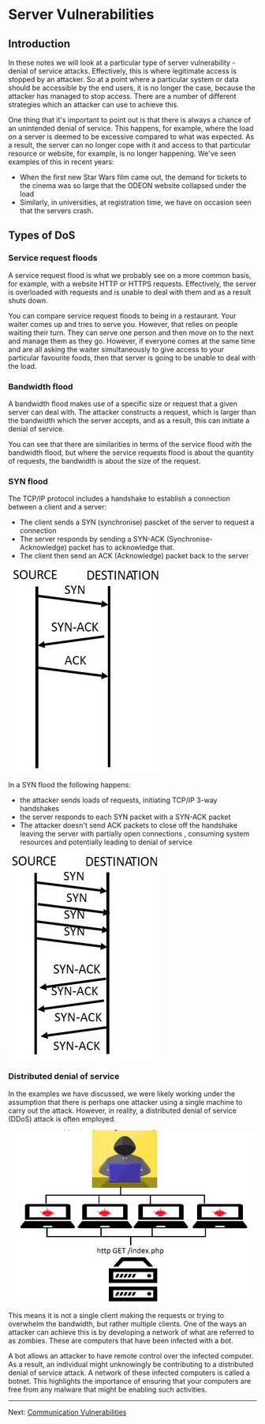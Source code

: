 # Server Vulnerabilities

## Introduction

In these notes we will look at a particular type of server vulnerability - denial of service attacks. Effectively, this is where legitimate access is stopped by an attacker. So at a point where a particular system or data should be accessible by the end users, it is no longer the case, because the attacker has managed to stop access. There are a number of different strategies which an attacker can use to achieve this.

One thing that it's important to point out is that there is always a chance of an unintended denial of service. This happens, for example, where the load on a server is deemed to be excessive compared to what was expected. As a result, the server can no longer cope with it and access to that particular resource or website, for example, is no longer happening. We've seen examples of this in recent years:
* When the first new Star Wars film came out, the demand for tickets to the cinema was so large that the ODEON website collapsed under the load
* Similarly, in universities, at registration time, we have on occasion seen that the servers crash.

## Types of DoS

### Service request floods

A service request flood is what we probably see on a more common basis, for example, with a website HTTP or HTTPS requests. Effectively, the server is overloaded with requests and is unable to deal with them and as a result shuts down.

You can compare service request floods to being in a restaurant. Your waiter comes up and tries to serve you. However, that relies on people waiting their turn. They can serve one person and then move on to the next and manage them as they go. However, if everyone comes at the same time and are all asking the waiter simultaneously to give access to your particular favourite foods, then that server is going to be unable to deal with the load.

### Bandwidth flood

A bandwidth flood makes use of a specific size or request that a given server can deal with. The attacker constructs a request, which is larger than the bandwidth which the server accepts, and as a result, this can initiate a denial of service.

You can see that there are similarities in terms of the service flood with the bandwidth flood, but where the service requests flood is about the quantity of requests, the bandwidth is about the size of the request.

### SYN flood

The TCP/IP protocol includes a handshake to establish a connection between a client and a server:

* The client sends a SYN (synchronise) pascket of the server to request a connection
* The server responds by sending a SYN-ACK (Synchronise-Acknowledge) packet has to acknowledge that.
* The client then send an ACK (Acknowledge) packet back to the server

![TCP handshake](./images/TCP_handshake.png)

In a SYN flood the following happens:

* the attacker sends loads of requests, initiating TCP/IP 3-way handshakes 
* the server responds to each SYN packet with a SYN-ACK packet
* The attacker doesn't send ACK packets to close off the handshake leaving the server with partially open connections , consuming system resources and potentially leading to denial of service

![SYN flood](./images/SYN_flood.png)

### Distributed denial of service

In the examples we have discussed, we were likely working under the assumption that there is perhaps one attacker using a single machine to carry out the attack. However, in reality, a distributed denial of service (DDoS) attack is often employed.

![DDoS](./images/DDoS.png)

This means it is not a single client making the requests or trying to overwhelm the bandwidth, but rather multiple clients. One of the ways an attacker can achieve this is by developing a network of what are referred to as zombies. These are computers that have been infected with a bot.

A bot allows an attacker to have remote control over the infected computer. As a result, an individual might unknowingly be contributing to a distributed denial of service attack. A network of these infected computers is called a botnet. This highlights the importance of ensuring that your computers are free from any malware that might be enabling such activities.

---

Next: [Communication Vulnerabilities](Communication_Vulnerabilities.md)